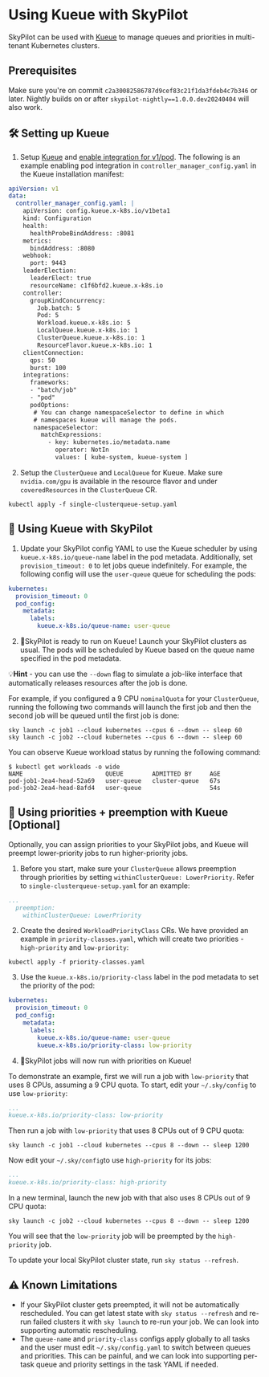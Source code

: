 # Using Kueue with SkyPilot

SkyPilot can be used with [Kueue](https://kueue.sigs.k8s.io/) to manage queues and priorities in multi-tenant Kubernetes clusters. 

## Prerequisites
Make sure you're on commit `c2a30082586787d9cef83c21f1da3fdeb4c7b346` or later. Nightly builds on or after `skypilot-nightly==1.0.0.dev20240404` will also work.

## 🛠️ Setting up Kueue

1. Setup [Kueue](https://kueue.sigs.k8s.io/docs/installation/) and [enable integration for v1/pod](https://kueue.sigs.k8s.io/docs/tasks/run/plain_pods/#before-you-begin). The following is an example enabling pod integration in `controller_manager_config.yaml` in the Kueue installation manifest:

```yaml
apiVersion: v1
data:
  controller_manager_config.yaml: |
    apiVersion: config.kueue.x-k8s.io/v1beta1
    kind: Configuration
    health:
      healthProbeBindAddress: :8081
    metrics:
      bindAddress: :8080
    webhook:
      port: 9443
    leaderElection:
      leaderElect: true
      resourceName: c1f6bfd2.kueue.x-k8s.io
    controller:
      groupKindConcurrency:
        Job.batch: 5
        Pod: 5
        Workload.kueue.x-k8s.io: 5
        LocalQueue.kueue.x-k8s.io: 1
        ClusterQueue.kueue.x-k8s.io: 1
        ResourceFlavor.kueue.x-k8s.io: 1
    clientConnection:
      qps: 50
      burst: 100
    integrations:
      frameworks:
      - "batch/job"
      - "pod"
      podOptions:
       # You can change namespaceSelector to define in which 
       # namespaces kueue will manage the pods.
       namespaceSelector:
         matchExpressions:
           - key: kubernetes.io/metadata.name
             operator: NotIn
             values: [ kube-system, kueue-system ]
```
2. Setup the `ClusterQueue` and `LocalQueue` for Kueue. Make sure `nvidia.com/gpu` is available in the resource flavor and under `coveredResources` in the `ClusterQueue` CR.
```console
kubectl apply -f single-clusterqueue-setup.yaml
```

## 🚀 Using Kueue with SkyPilot

1. Update your SkyPilot config YAML to use the Kueue scheduler by using `kueue.x-k8s.io/queue-name` label in the pod metadata. Additionally, set `provision_timeout: 0` to let jobs queue indefinitely. For example, the following config will use the `user-queue` queue for scheduling the pods:
```yaml
kubernetes:
  provision_timeout: 0
  pod_config:
    metadata:
      labels:
        kueue.x-k8s.io/queue-name: user-queue
```

2. 🎉SkyPilot is ready to run on Kueue! Launch your SkyPilot clusters as usual. The pods will be scheduled by Kueue based on the queue name specified in the pod metadata.

💡**Hint** - you can use the `--down` flag to simulate a job-like interface that automatically releases resources after the job is done.

For example, if you configured a 9 CPU `nominalQuota` for your `ClusterQueue`, running the following two commands will launch the first job 
and then the second job will be queued until the first job is done:
```console
sky launch -c job1 --cloud kubernetes --cpus 6 --down -- sleep 60
sky launch -c job2 --cloud kubernetes --cpus 6 --down -- sleep 60
```

You can observe Kueue workload status by running the following command:
```console
$ kubectl get workloads -o wide
NAME                       QUEUE        ADMITTED BY     AGE
pod-job1-2ea4-head-52a69   user-queue   cluster-queue   67s
pod-job2-2ea4-head-8afd4   user-queue                   54s
```

## 🥾 Using priorities + preemption with Kueue [Optional]

Optionally, you can assign priorities to your SkyPilot jobs, and Kueue will preempt lower-priority jobs to run higher-priority jobs.

1. Before you start, make sure your `ClusterQueue` allows preemption through priorities by setting `withinClusterQueue: LowerPriority`. Refer to `single-clusterqueue-setup.yaml` for an example:
```yaml
...
  preemption:
    withinClusterQueue: LowerPriority
```

2. Create the desired `WorkloadPriorityClass` CRs. We have provided an example in `priority-classes.yaml`, which will create two priorities - `high-priority` and `low-priority`:
```console
kubectl apply -f priority-classes.yaml
```

3. Use the `kueue.x-k8s.io/priority-class` label in the pod metadata to set the priority of the pod:
```yaml
kubernetes:
  provision_timeout: 0
  pod_config:
    metadata:
      labels:
        kueue.x-k8s.io/queue-name: user-queue
        kueue.x-k8s.io/priority-class: low-priority 
```

4. 🎉SkyPilot jobs will now run with priorities on Kueue!

To demonstrate an example, first we will run a job with `low-priority` that uses 8 CPUs, assuming a 9 CPU quota. To start, edit your `~/.sky/config` to use `low-priority`:
```yaml
...
kueue.x-k8s.io/priority-class: low-priority 
```

Then run a job with `low-priority` that uses 8 CPUs out of 9 CPU quota:
```console
sky launch -c job1 --cloud kubernetes --cpus 8 --down -- sleep 1200
```

Now edit your `~/.sky/config`to use `high-priority` for its jobs:
```yaml
...
kueue.x-k8s.io/priority-class: high-priority 
```

In a new terminal, launch the new job with that also uses 8 CPUs out of 9 CPU quota:
```console
sky launch -c job2 --cloud kubernetes --cpus 8 --down -- sleep 1200
```

You will see that the `low-priority` job will be preempted by the `high-priority` job.

To update your local SkyPilot cluster state, run `sky status --refresh`.

## ⚠️ Known Limitations
* If your SkyPilot cluster gets preempted, it will not be automatically rescheduled. You can get latest state with `sky status --refresh` and re-run failed clusters it with `sky launch` to re-run your job. We can look into supporting automatic rescheduling.
* The `queue-name` and `priority-class` configs apply globally to all tasks and the user must edit `~/.sky/config.yaml` to switch between queues and priorities. This can be painful, and we can look into supporting per-task queue and priority settings in the task YAML if needed.